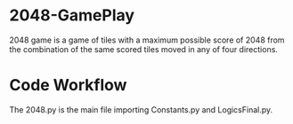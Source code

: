 # 2048-GamePlay
2048 game is a game of tiles with a maximum possible score of 2048 from the combination of the same scored tiles moved in any of four directions.
# Code Workflow
The 2048.py is the main file importing Constants.py and LogicsFinal.py.
